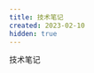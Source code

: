 ```yaml
---
title: 技术笔记
created: 2023-02-10
hidden: true
---
```


<TitleWithEmoji emoji="🛠️" special>技术笔记</TitleWithEmoji>
